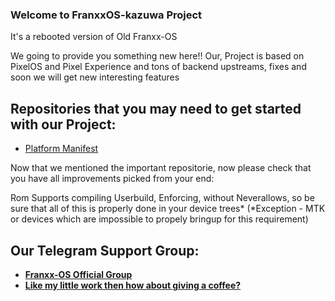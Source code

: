 ### Welcome to FranxxOS-kazuwa Project

It's a rebooted version of 
Old Franxx-OS

We going to provide you something new here!!
Our,
Project is based on PixelOS and Pixel Experience and tons of backend upstreams, fixes and soon we will get new interesting features

## Repositories that you may need to get started with our Project:
- [Platform Manifest](https://github.com/Franxx-OS/manifest)

Now that we mentioned the important repositorie, now please check that you have all improvements picked from your end:

Rom Supports compiling Userbuild, Enforcing, without Neverallows, so be sure that all of this is properly done in your device trees*
(*Exception - MTK or devices which are impossible to propely bringup for this requirement)

## Our Telegram Support Group:
- [**Franxx-OS Official Group**](https://t.me/Franxx_765)
- [**Like my little work then how about giving a coffee?**](https://ko-fi.com/forpayment)
